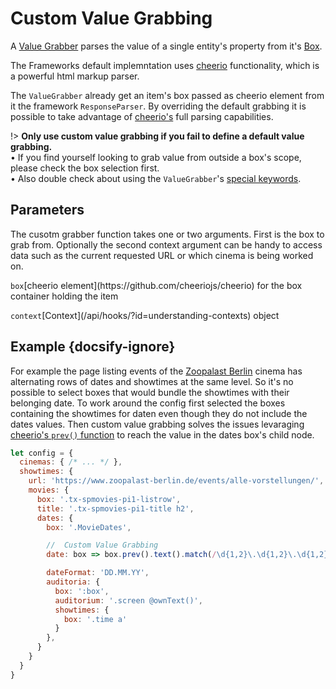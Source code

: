 # Custom Value Grabbing

A [Value Grabber](/basics/value-grabber) parses the value of a single entity's property from it's [Box](basics/terminology?id=box). 

The Frameworks default implemntation uses [cheerio](https://github.com/cheeriojs/cheerio) functionality, which is a powerful html markup parser. 

The `ValueGrabber` already get an item's box passed as cheerio element from it the framework `ResponseParser`. By overriding the default grabbing it is possible to take advantage of [cheerio's](https://github.com/cheeriojs/cheerio) full parsing capabilities. 

!> **Only use custom value grabbing if you fail to define a default value grabbing.**<br>&bull; If you find yourself looking to grab value from outside a box's scope, please check the box selection first. <br>&bull; Also double check about using the `ValueGrabber`'s [special keywords](basics/value-grabber?id=special-keywords). 



## Parameters

The cusotm grabber function takes one or two arguments. First is the box to grab from. Optionally the second context argument can be handy to access data such as the current requested URL or which cinema is being worked on.

<p class="api-reference-row"><span><span class="symbol object"></span></span><span><code>box</code></span><span><span class="devider"></span></span><span><span>[cheerio element](https://github.com/cheeriojs/cheerio) for the box container holding the item<br></span></span></p>

<p class="api-reference-row"><span><span class="symbol object"></span></span><span><code>context</code></span><span><span class="devider"></span></span><span><span>[Context](/api/hooks/?id=understanding-contexts) object<br></span></span></p>



## Example {docsify-ignore}

For example the page listing events of the [Zoopalast Berlin](https://www.zoopalast-berlin.de/events/alle-vorstellungen) cinema has alternating rows of dates and showtimes at the same level. So it's no possible to select boxes that would bundle the showtimes with their belonging date. To work around the config first selected the boxes containing the showtimes for daten even though they do not include the dates values. Then custom value grabbing solves the issues levaraging [cheerio's `prev()` function](https://github.com/cheeriojs/cheerio#prevselector) to reach the value in the dates box's child node.

```javascript
let config = {
  cinemas: { /* ... */ },
  showtimes: { 
    url: 'https://www.zoopalast-berlin.de/events/alle-vorstellungen/',
    movies: {
      box: '.tx-spmovies-pi1-listrow',
      title: '.tx-spmovies-pi1-title h2',
      dates: {
        box: '.MovieDates',

        //  Custom Value Grabbing
        date: box => box.prev().text().match(/\d{1,2}\.\d{1,2}\.\d{1,2}/)[0],  

        dateFormat: 'DD.MM.YY',
        auditoria: {
          box: ':box',
          auditorium: '.screen @ownText()',
          showtimes: {
            box: '.time a'
          }
        }, 
      }
    }
  }
}
```